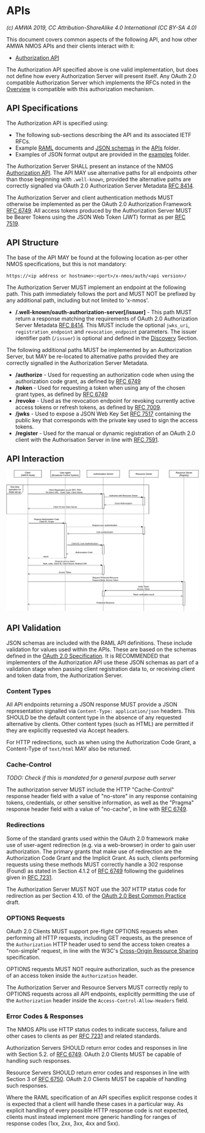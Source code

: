 # APIs

_(c) AMWA 2019, CC Attribution-ShareAlike 4.0 International (CC BY-SA 4.0)_

This document covers common aspects of the following API, and how other AMWA NMOS APIs and their clients interact with
it:
*   [Authorization API](../APIs/AuthorizationAPI.raml)

The Authorization API specified above is one valid implementation, but does not define how every Authorization Server
will present itself. Any OAuth 2.0 compatible Authorization Server which implements the RFCs noted in the
[Overview](./1.0.%20Overview.md) is compatible with this authorization mechanism.

## API Specifications

The Authorization API is specified using:
*   The following sub-sections describing the API and its associated IETF RFCs.
*   Example [RAML](http://raml.org/) documents and [JSON schemas](http://tools.ietf.org/html/draft-zyp-json-schema-04)
in the [APIs](../APIs/) folder.
*   Examples of JSON format output are provided in the [examples](../examples/) folder.

The Authorization Server SHALL present an instance of the NMOS [Authorization API](APIs/AuthorizationAPI.raml). The API
MAY use alternative paths for all endpoints other than those beginning with `.well-known`, provided the alternative
paths are correctly signalled via OAuth 2.0 Authorization Server Metadata [RFC 8414][RFC-8414].

The Authorization Server and client authentication methods MUST otherwise be implemented as per the OAuth 2.0
Authorization Framework [RFC 6749][RFC-6749]. All access tokens produced by the Authorization Server MUST be Bearer
Tokens using the JSON Web Token (JWT) format as per [RFC 7519][RFC-7519].

## API Structure

The base of the API MAY be found at the following location as-per other NMOS specifications, but this is not mandatory:

```
https://<ip address or hostname>:<port>/x-nmos/auth/<api version>/
```

The Authorization Server MUST implement an endpoint at the following path. This path immediately follows the port and
MUST NOT be prefixed by any additional path, including but not limited to 'x-nmos'.

*   **/.well-known/oauth-authorization-server[/issuer]** - This path MUST return a response matching the requirements
of OAuth 2.0 Authorization Server Metadata [RFC 8414][RFC-8414]. This MUST include the optional `jwks_uri`,
`registration_endpoint` and `revocation_endpoint` parameters. The issuer identifier path (`/issuer`) is optional and
defined in the [Discovery](./3.0.%20Discovery.md) Section.

The following additional paths MUST be implemented by an Authorization Server, but MAY be re-located to alternative
paths provided they are correctly signalled in the Authorization Server Metadata.

*   **/authorize** - Used for requesting an authorization code when using the authorization code grant, as defined by
[RFC 6749][RFC-6749]
*   **/token** - Used for requesting a token when using any of the chosen grant types, as defined by
[RFC 6749][RFC-6749]
*   **/revoke** - Used as the revocation endpoint for revoking currently active access tokens or refresh tokens, as
defined by [RFC 7009][RFC-7009].
*   **/jwks** - Used to expose a JSON Web Key Set [RFC 7517][RFC-7517] containing the public key that corresponds with
the private key used to sign the access tokens.
*   **/register** - Used for the manual or dynamic registration of an OAuth 2.0 client with the Authorisation
Server in line with [RFC 7591][RFC-7591].

## API Interaction

![Authorization Flow](images/authorization_flow.png)

## API Validation

JSON schemas are included with the RAML API definitions. These include validation for values used within the APIs.
These are based on the schemas defined in the [OAuth 2.0 Specification][RFC-6749]. It is RECOMMENDED that implementers
of the Authorization API use these JSON schemas as part of a validation stage when passing client registration data
to, or receiving client and token data from, the Authorization Server.

### Content Types

All API endpoints returning a JSON response MUST provide a JSON representation signalled via `Content-Type:
application/json` headers. This SHOULD be the default content type in the absence of any requested alternative by
clients. Other content types (such as HTML) are permitted if they are explicitly requested via Accept headers.

For HTTP redirections, such as when using the Authorization Code Grant, a Content-Type of `text/html` MAY also be
returned.

### Cache-Control

_TODO: Check if this is mandated for a general purpose auth server_

The authorization server MUST include the HTTP "Cache-Control" response header field with a value of "no-store" in any
response containing tokens, credentials, or other sensitive information, as well as the "Pragma" response header field
with a value of "no-cache", in line with [RFC 6749][RFC-6749].

### Redirections

Some of the standard grants used within the OAuth 2.0 framework make use of user-agent redirection (e.g. via a
web-browser) in order to gain user authorization. The primary grants that make use of redirection are the Authorization
Code Grant and the Implicit Grant. As such, clients performing requests using these methods MUST correctly handle a 302
response (Found) as stated in Section 4.1.2 of [RFC 6749][RFC-6749] following the guidelines given in
[RFC 7231][RFC-7231].

The Authorization Server MUST NOT use the 307 HTTP status code for redirection as per Section 4.10. of the [OAuth
2.0 Best Common Practice][oauth-bcp-13] draft.

### OPTIONS Requests

OAuth 2.0 Clients MUST support pre-flight OPTIONS requests when performing all HTTP requests, including GET requests,
as the presence of the `Authorization` HTTP header used to send the access token creates a "non-simple" request, in
line with the W3C's [Cross-Origin Resource Sharing][cross-origin] specification.

OPTIONS requests MUST NOT require authorization, such as the presence of an access token inside the `Authorization`
header.

The Authorization Server and Resource Servers MUST correctly reply to OPTIONS requests across all API endpoints,
explicitly permitting the use of the `Authorization` header inside the `Access-Control-Allow-Headers` field.

### Error Codes & Responses

The NMOS APIs use HTTP status codes to indicate success, failure and other cases to clients as per [RFC 7231][RFC-7231]
and related standards.

Authorization Servers SHOULD return error codes and responses in line with Section 5.2. of [RFC 6749][RFC-6749]. OAuth
2.0 Clients MUST be capable of handling such responses.

Resource Servers SHOULD return error codes and responses in line with Section 3 of [RFC 6750][RFC-6750]. OAuth 2.0
Clients MUST be capable of handling such responses.

Where the RAML specification of an API specifies explicit response codes it is expected that a client will handle these
cases in a particular way. As explicit handling of every possible HTTP response code is not expected, clients must
instead implement more generic handling for ranges of response codes (1xx, 2xx, 3xx, 4xx and 5xx).


[RFC-6749]: https://tools.ietf.org/html/rfc6749 "The OAuth 2.0 Authorization Framework"

[RFC-6750]: https://tools.ietf.org/html/rfc6750 "The OAuth 2.0 Authorization Framework: Bearer Token Usage"

[RFC-7009]: https://tools.ietf.org/html/rfc7009 "OAuth 2.0 Token Revocation"

[RFC-7231]: https://tools.ietf.org/html/rfc7231#section-6.4.3 "Hypertext Transfer Protocol (HTTP/1.1): Semantics and Content"

[RFC-7517]: https://tools.ietf.org/html/rfc7517 "JSON Web Key (JWK)"

[RFC-7519]: https://tools.ietf.org/html/rfc7519 "JSON Web Token (JWT)"

[RFC-7591]: https://tools.ietf.org/html/rfc7591 "OAuth 2.0 Dynamic Client Registration Protocol"

[RFC-8414]: https://tools.ietf.org/html/rfc8414 "OAuth 2.0 Authorization Server Metadata"

[oauth-bcp-13]: https://tools.ietf.org/html/draft-ietf-oauth-security-topics-13 "OAuth 2.0 Security Best Current Practice 13"

[cross-origin]: https://www.w3.org/TR/cors "Cross-Origin Resource Sharing"
